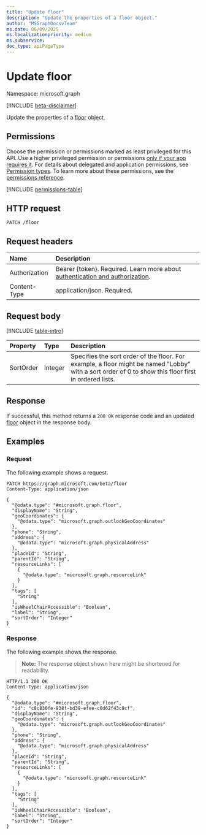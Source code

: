 ```yaml
---
title: "Update floor"
description: "Update the properties of a floor object."
author: "MSGraphDocsvTeam"
ms.date: 06/09/2025
ms.localizationpriority: medium
ms.subservice:
doc_type: apiPageType
---
```


# Update floor

Namespace: microsoft.graph

[!INCLUDE [beta-disclaimer](../../includes/beta-disclaimer.md)]

Update the properties of a [floor](../resources/floor.md) object.

## Permissions

Choose the permission or permissions marked as least privileged for this API. Use a higher privileged permission or permissions [only if your app requires it](/graph/permissions-overview#best-practices-for-using-microsoft-graph-permissions). For details about delegated and application permissions, see [Permission types](/graph/permissions-overview#permission-types). To learn more about these permissions, see the [permissions reference](/graph/permissions-reference).

<!-- {
  "blockType": "permissions",
  "name": "floor-update-permissions"
}
-->
[!INCLUDE [permissions-table](../includes/permissions/floor-update-permissions.md)]

## HTTP request

<!-- {
  "blockType": "ignored"
}
-->
``` http
PATCH /floor
```

## Request headers

|Name|Description|
|:---|:---|
|Authorization|Bearer {token}. Required. Learn more about [authentication and authorization](/graph/auth/auth-concepts).|
|Content-Type|application/json. Required.|

## Request body

[!INCLUDE [table-intro](../../includes/update-property-table-intro.md)]

|Property|Type|Description|
|:---|:---|:---|
|SortOrder |Integer |Specifies the sort order of the floor. For example, a floor might be named "Lobby" with a sort order of 0 to show this floor first in ordered lists. |

## Response

If successful, this method returns a `200 OK` response code and an updated [floor](../resources/floor.md) object in the response body.

## Examples

### Request

The following example shows a request.
<!-- {
  "blockType": "request",
  "name": "update_floor"
}
-->
``` http
PATCH https://graph.microsoft.com/beta/floor
Content-Type: application/json

{
  "@odata.type": "#microsoft.graph.floor",
  "displayName": "String",
  "geoCoordinates": {
    "@odata.type": "microsoft.graph.outlookGeoCoordinates"
  },
  "phone": "String",
  "address": {
    "@odata.type": "microsoft.graph.physicalAddress"
  },
  "placeId": "String",
  "parentId": "String",
  "resourceLinks": [
    {
      "@odata.type": "microsoft.graph.resourceLink"
    }
  ],
  "tags": [
    "String"
  ],
  "isWheelChairAccessible": "Boolean",
  "label": "String",
  "sortOrder": "Integer"
}
```


### Response

The following example shows the response.
>**Note:** The response object shown here might be shortened for readability.
<!-- {
  "blockType": "response",
  "truncated": true
}
-->
``` http
HTTP/1.1 200 OK
Content-Type: application/json

{
  "@odata.type": "#microsoft.graph.floor",
  "id": "c8c830fe-938f-bd39-efee-c0d62f43c9cf",
  "displayName": "String",
  "geoCoordinates": {
    "@odata.type": "microsoft.graph.outlookGeoCoordinates"
  },
  "phone": "String",
  "address": {
    "@odata.type": "microsoft.graph.physicalAddress"
  },
  "placeId": "String",
  "parentId": "String",
  "resourceLinks": [
    {
      "@odata.type": "microsoft.graph.resourceLink"
    }
  ],
  "tags": [
    "String"
  ],
  "isWheelChairAccessible": "Boolean",
  "label": "String",
  "sortOrder": "Integer"
}
```

